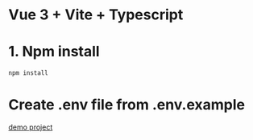 # Vue 3 + Vite + Typescript

# 1. Npm install

```npm install```

# Create .env file from .env.example

[demo project](https://vedagent-test-task-back.q-host.ru/)

